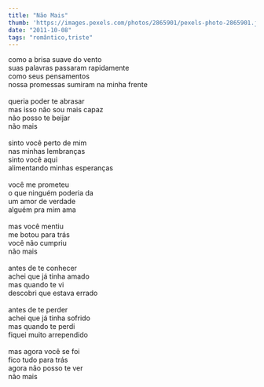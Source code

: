 ```yaml
---
title: "Não Mais"
thumb: 'https://images.pexels.com/photos/2865901/pexels-photo-2865901.jpeg'
date: "2011-10-08"
tags: "romântico,triste"
---
```

como a brisa suave do vento  
suas palavras passaram rapidamente  
como seus pensamentos  
nossa promessas sumiram na minha frente  
<br />
queria poder te abrasar  
mas isso não sou mais capaz  
não posso te beijar  
não mais  
<br />
sinto você perto de mim  
nas minhas lembranças  
sinto você aqui  
alimentando minhas esperanças  
<br />
você me prometeu  
o que ninguém poderia da  
um amor de verdade  
alguém pra mim ama  
<br />
mas você mentiu  
me botou para trás  
você não cumpriu  
não mais  
<br />
antes de te conhecer  
achei que já tinha amado  
mas quando te vi  
descobri que estava errado  
<br />
antes de te perder  
achei que já tinha sofrido  
mas quando te perdi  
fiquei muito arrependido  
<br />
mas agora você se foi  
fico tudo para trás  
agora não posso te ver  
não mais  
